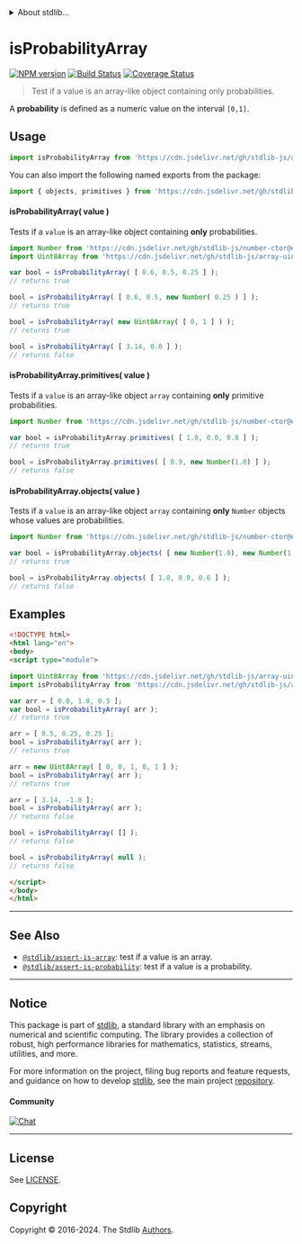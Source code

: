 <!--

@license Apache-2.0

Copyright (c) 2018 The Stdlib Authors.

Licensed under the Apache License, Version 2.0 (the "License");
you may not use this file except in compliance with the License.
You may obtain a copy of the License at

   http://www.apache.org/licenses/LICENSE-2.0

Unless required by applicable law or agreed to in writing, software
distributed under the License is distributed on an "AS IS" BASIS,
WITHOUT WARRANTIES OR CONDITIONS OF ANY KIND, either express or implied.
See the License for the specific language governing permissions and
limitations under the License.

-->


<details>
  <summary>
    About stdlib...
  </summary>
  <p>We believe in a future in which the web is a preferred environment for numerical computation. To help realize this future, we've built stdlib. stdlib is a standard library, with an emphasis on numerical and scientific computation, written in JavaScript (and C) for execution in browsers and in Node.js.</p>
  <p>The library is fully decomposable, being architected in such a way that you can swap out and mix and match APIs and functionality to cater to your exact preferences and use cases.</p>
  <p>When you use stdlib, you can be absolutely certain that you are using the most thorough, rigorous, well-written, studied, documented, tested, measured, and high-quality code out there.</p>
  <p>To join us in bringing numerical computing to the web, get started by checking us out on <a href="https://github.com/stdlib-js/stdlib">GitHub</a>, and please consider <a href="https://opencollective.com/stdlib">financially supporting stdlib</a>. We greatly appreciate your continued support!</p>
</details>

# isProbabilityArray

[![NPM version][npm-image]][npm-url] [![Build Status][test-image]][test-url] [![Coverage Status][coverage-image]][coverage-url] <!-- [![dependencies][dependencies-image]][dependencies-url] -->

> Test if a value is an array-like object containing only probabilities.

<section class="intro">

A **probability** is defined as a numeric value on the interval `[0,1]`.

</section>

<!-- /.intro -->



<section class="usage">

## Usage

```javascript
import isProbabilityArray from 'https://cdn.jsdelivr.net/gh/stdlib-js/assert-is-probability-array@v0.2.0-esm/index.mjs';
```

You can also import the following named exports from the package:

```javascript
import { objects, primitives } from 'https://cdn.jsdelivr.net/gh/stdlib-js/assert-is-probability-array@v0.2.0-esm/index.mjs';
```

#### isProbabilityArray( value )

Tests if a `value` is an array-like object containing **only** probabilities.

<!-- eslint-disable no-new-wrappers -->

```javascript
import Number from 'https://cdn.jsdelivr.net/gh/stdlib-js/number-ctor@esm/index.mjs';
import Uint8Array from 'https://cdn.jsdelivr.net/gh/stdlib-js/array-uint8@esm/index.mjs';

var bool = isProbabilityArray( [ 0.6, 0.5, 0.25 ] );
// returns true

bool = isProbabilityArray( [ 0.6, 0.5, new Number( 0.25 ) ] );
// returns true

bool = isProbabilityArray( new Uint8Array( [ 0, 1 ] ) );
// returns true

bool = isProbabilityArray( [ 3.14, 0.0 ] );
// returns false
```

#### isProbabilityArray.primitives( value )

Tests if a `value` is an array-like object `array` containing **only** primitive probabilities.

<!-- eslint-disable no-new-wrappers -->

```javascript
import Number from 'https://cdn.jsdelivr.net/gh/stdlib-js/number-ctor@esm/index.mjs';

var bool = isProbabilityArray.primitives( [ 1.0, 0.0, 0.8 ] );
// returns true

bool = isProbabilityArray.primitives( [ 0.9, new Number(1.0) ] );
// returns false
```

#### isProbabilityArray.objects( value )

Tests if a `value` is an array-like object `array` containing **only** `Number` objects whose values are probabilities.

<!-- eslint-disable no-new-wrappers -->

```javascript
import Number from 'https://cdn.jsdelivr.net/gh/stdlib-js/number-ctor@esm/index.mjs';

var bool = isProbabilityArray.objects( [ new Number(1.0), new Number(1.0) ] );
// returns true

bool = isProbabilityArray.objects( [ 1.0, 0.0, 0.6 ] );
// returns false
```

</section>

<!-- /.usage -->

<section class="examples">

## Examples

<!-- eslint no-undef: "error" -->

```html
<!DOCTYPE html>
<html lang="en">
<body>
<script type="module">

import Uint8Array from 'https://cdn.jsdelivr.net/gh/stdlib-js/array-uint8@esm/index.mjs';
import isProbabilityArray from 'https://cdn.jsdelivr.net/gh/stdlib-js/assert-is-probability-array@v0.2.0-esm/index.mjs';

var arr = [ 0.0, 1.0, 0.5 ];
var bool = isProbabilityArray( arr );
// returns true

arr = [ 0.5, 0.25, 0.25 ];
bool = isProbabilityArray( arr );
// returns true

arr = new Uint8Array( [ 0, 0, 1, 0, 1 ] );
bool = isProbabilityArray( arr );
// returns true

arr = [ 3.14, -1.0 ];
bool = isProbabilityArray( arr );
// returns false

bool = isProbabilityArray( [] );
// returns false

bool = isProbabilityArray( null );
// returns false

</script>
</body>
</html>
```

</section>

<!-- /.examples -->

<!-- Section for related `stdlib` packages. Do not manually edit this section, as it is automatically populated. -->

<section class="related">

* * *

## See Also

-   <span class="package-name">[`@stdlib/assert-is-array`][@stdlib/assert/is-array]</span><span class="delimiter">: </span><span class="description">test if a value is an array.</span>
-   <span class="package-name">[`@stdlib/assert-is-probability`][@stdlib/assert/is-probability]</span><span class="delimiter">: </span><span class="description">test if a value is a probability.</span>

</section>

<!-- /.related -->

<!-- Section for all links. Make sure to keep an empty line after the `section` element and another before the `/section` close. -->


<section class="main-repo" >

* * *

## Notice

This package is part of [stdlib][stdlib], a standard library with an emphasis on numerical and scientific computing. The library provides a collection of robust, high performance libraries for mathematics, statistics, streams, utilities, and more.

For more information on the project, filing bug reports and feature requests, and guidance on how to develop [stdlib][stdlib], see the main project [repository][stdlib].

#### Community

[![Chat][chat-image]][chat-url]

---

## License

See [LICENSE][stdlib-license].


## Copyright

Copyright &copy; 2016-2024. The Stdlib [Authors][stdlib-authors].

</section>

<!-- /.stdlib -->

<!-- Section for all links. Make sure to keep an empty line after the `section` element and another before the `/section` close. -->

<section class="links">

[npm-image]: http://img.shields.io/npm/v/@stdlib/assert-is-probability-array.svg
[npm-url]: https://npmjs.org/package/@stdlib/assert-is-probability-array

[test-image]: https://github.com/stdlib-js/assert-is-probability-array/actions/workflows/test.yml/badge.svg?branch=v0.2.0
[test-url]: https://github.com/stdlib-js/assert-is-probability-array/actions/workflows/test.yml?query=branch:v0.2.0

[coverage-image]: https://img.shields.io/codecov/c/github/stdlib-js/assert-is-probability-array/main.svg
[coverage-url]: https://codecov.io/github/stdlib-js/assert-is-probability-array?branch=main

<!--

[dependencies-image]: https://img.shields.io/david/stdlib-js/assert-is-probability-array.svg
[dependencies-url]: https://david-dm.org/stdlib-js/assert-is-probability-array/main

-->

[chat-image]: https://img.shields.io/gitter/room/stdlib-js/stdlib.svg
[chat-url]: https://app.gitter.im/#/room/#stdlib-js_stdlib:gitter.im

[stdlib]: https://github.com/stdlib-js/stdlib

[stdlib-authors]: https://github.com/stdlib-js/stdlib/graphs/contributors

[umd]: https://github.com/umdjs/umd
[es-module]: https://developer.mozilla.org/en-US/docs/Web/JavaScript/Guide/Modules

[deno-url]: https://github.com/stdlib-js/assert-is-probability-array/tree/deno
[deno-readme]: https://github.com/stdlib-js/assert-is-probability-array/blob/deno/README.md
[umd-url]: https://github.com/stdlib-js/assert-is-probability-array/tree/umd
[umd-readme]: https://github.com/stdlib-js/assert-is-probability-array/blob/umd/README.md
[esm-url]: https://github.com/stdlib-js/assert-is-probability-array/tree/esm
[esm-readme]: https://github.com/stdlib-js/assert-is-probability-array/blob/esm/README.md
[branches-url]: https://github.com/stdlib-js/assert-is-probability-array/blob/main/branches.md

[stdlib-license]: https://raw.githubusercontent.com/stdlib-js/assert-is-probability-array/main/LICENSE

<!-- <related-links> -->

[@stdlib/assert/is-array]: https://github.com/stdlib-js/assert-is-array/tree/esm

[@stdlib/assert/is-probability]: https://github.com/stdlib-js/assert-is-probability/tree/esm

<!-- </related-links> -->

</section>

<!-- /.links -->

